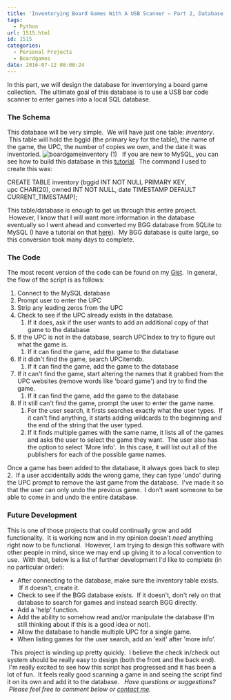 ```yaml
---
title: 'Inventorying Board Games With A USB Scanner — Part 2, Database and Code'
tags:
  - Python
url: 1515.html
id: 1515
categories:
  - Personal Projects
  - Boardgames
date: 2016-07-12 08:00:24
---
```


In this part, we will design the database for inventorying a board game collection.  The ultimate goal of this database is to use a USB bar code scanner to enter games into a local SQL database.

### The Schema

This database will be very simple.  We will have just one table: _inventory_.  This table will hold the bggid (the primary key for the table), the name of the game, the UPC, the number of copies we own, and the date it was inventoried. ![boardgameinventory (1)](/wp-content/uploads/2016/07/boardgameinventory-1.png)   If you are new to MySQL, you can see how to build this database in this [tutorial](/building-your-first-database/).  The command I used to create this was:

CREATE TABLE inventory (bggid INT NOT NULL PRIMARY KEY,  
upc CHAR(20), owned INT NOT NULL, 
date TIMESTAMP DEFAULT CURRENT_TIMESTAMP);

This table/database is enough to get us through this entire project.  However, I know that I will want more information in the database eventually so I went ahead and converted my BGG database from SQLite to MySQL (I have a tutorial on that [here](/migrate-from-sqlite3-to-mysql/)).  My BGG database is quite large, so this conversion took many days to complete.

### The Code

The most recent version of the code can be found on my [Gist](https://gist.github.com/allisontharp/e230d56895b0eeed7a3912a281ca9169).  In general, the flow of the script is as follows:

1.  Connect to the MySQL database
2.  Prompt user to enter the UPC
3.  Strip any leading zeros from the UPC
4.  Check to see if the UPC already exists in the database.
    1.  If it does, ask if the user wants to add an additional copy of that game to the database
5.  If the UPC is not in the database, search UPCIndex to try to figure out what the game is.
    1.  If it can find the game, add the game to the database
6.  If it didn't find the game, search UPCitemdb.
    1.  If it can find the game, add the game to the database
7.  If it can't find the game, start altering the names that it grabbed from the UPC websites (remove words like 'board game') and try to find the game.
    1.  If it can find the game, add the game to the database
8.  If it still can't find the game, prompt the user to enter the game name.
    1.  For the user search, it firsts searches exactly what the user types.  If it can't find anything, it starts adding wildcards to the beginning and the end of the string that the user typed.
    2.  If it finds multiple games with the same name, it lists all of the games and asks the user to select the game they want.  The user also has the option to select 'More Info'.  In this case, it will list out all of the publishers for each of the possible game names.

Once a game has been added to the database, it always goes back to step 2.  If a user accidentally adds the wrong game, they can type 'undo' during the UPC prompt to remove the last game from the database.  I've made it so that the user can only undo the previous game.  I don't want someone to be able to come in and undo the entire database.

### Future Development

This is one of those projects that could continually grow and add functionality.  It is working now and in my opinion doesn't _need_ anything right now to be functional.  However, I am trying to design this software with other people in mind, since we may end up giving it to a local convention to use.  With that, below is a list of further development I'd like to complete (in no particular order):

*   After connecting to the database, make sure the inventory table exists.  If it doesn't, create it.
*   Check to see if the BGG database exists.  If it doesn't, don't rely on that database to search for games and instead search BGG directly.
*   Add a 'help' function.
*   Add the ability to somehow read and/or manipulate the database (I'm still thinking about if this is a good idea or not).
*   Allow the database to handle multiple UPC for a single game.
*   When listing games for the user search, add an 'exit' after 'more info'.

  This project is winding up pretty quickly.  I believe the check in/check out system should be really easy to design (both the front and the back end).  I'm really excited to see how this script has progressed and it has been a lot of fun.  It feels really good scanning a game in and seeing the script find it on its own and add it to the database.   _Have questions or suggestions?  Please feel free to comment below or [contact me](/contact/)._
